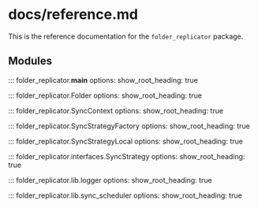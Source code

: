# docs/reference.md

This is the reference documentation for the `folder_replicator` package.

## Modules

::: folder_replicator.__main__
    options:
        show_root_heading: true

::: folder_replicator.Folder
    options:
        show_root_heading: true

::: folder_replicator.SyncContext
    options:
        show_root_heading: true

::: folder_replicator.SyncStrategyFactory
    options:
        show_root_heading: true

::: folder_replicator.SyncStrategyLocal
    options:
        show_root_heading: true

::: folder_replicator.interfaces.SyncStrategy
    options:
        show_root_heading: true

::: folder_replicator.lib.logger
    options:
        show_root_heading: true

::: folder_replicator.lib.sync_scheduler
    options:
        show_root_heading: true
